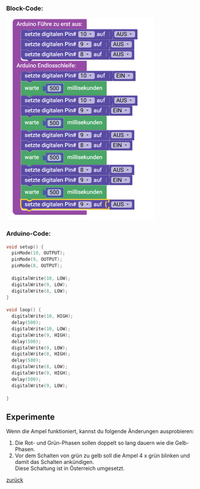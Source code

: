  <link rel="stylesheet" href="https://hi2272.github.io/StyleMD.css">

### Block-Code:
![alt text](Schaltung.png)  
### Arduino-Code:
```c++
void setup() {
  pinMode(10, OUTPUT);
  pinMode(9, OUTPUT);
  pinMode(8, OUTPUT);

  digitalWrite(10, LOW);
  digitalWrite(9, LOW);
  digitalWrite(8, LOW);
}

void loop() {
  digitalWrite(10, HIGH);
  delay(500);
  digitalWrite(10, LOW);
  digitalWrite(9, HIGH);
  delay(500);
  digitalWrite(9, LOW);
  digitalWrite(8, HIGH);
  delay(500);
  digitalWrite(8, LOW);
  digitalWrite(9, HIGH);
  delay(500);
  digitalWrite(9, LOW);

}
```
## Experimente
Wenn die Ampel funktioniert, kannst du folgende Änderungen ausprobieren:
1. Die Rot- und Grün-Phasen sollen doppelt so lang dauern wie die Gelb-Phasen.
2. Vor dem Schalten von grün zu gelb soll die Ampel 4 x grün blinken und damit das Schalten ankündigen.  
Diese Schaltung ist in Österreich umgesetzt.

[zurück](../index.html)